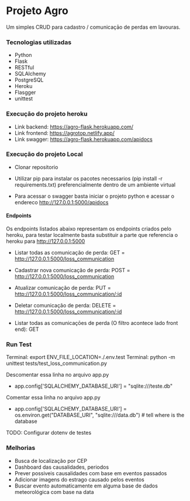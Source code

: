 # Projeto Agro

Um simples CRUD para cadastro / comunicaçāo de perdas em lavouras.

### Tecnologias utilizadas

- Python
- Flask
- RESTful
- SQLAlchemy
- PostgreSQL
- Heroku
- Flasgger
- unittest

### Execução do projeto heroku

- Link backend: https://agro-flask.herokuapp.com/
- Link frontend: https://agrotop.netlify.app/
- Link swagger: https://agro-flask.herokuapp.com/apidocs

### Execução do projeto Local

- Clonar repositorio
- Utilizar pip para instalar os pacotes necessarios (pip install -r requirements.txt) preferencialmente
  dentro de um ambiente virtual

- Para acessar o swagger basta iniciar o projeto python e acessar o endereco http://127.0.0.1:5000/apidocs

#### Endpoints

Os endpoints listados abaixo representam os endpoints criados pelo heroku, para testar localmente
basta substituir a parte que referencia o heroku para http://127.0.0.1:5000

- Listar todas as comunicação de perda: GET = http://127.0.0.1:5000/loss_communication
- Cadastrar nova comunicação de perda: POST = http://127.0.0.1:5000/loss_communication
- Atualizar comunicação de perda: PUT = http://127.0.0.1:5000/loss_communication/:id
- Deletar comunicação de perda: DELETE = http://127.0.0.1:5000/loss_communication/:id

- Listar todas as comunicaçōes de perda (O filtro acontece lado front end): GET

### Run Test

Terminal: export ENV_FILE_LOCATION=./.env.test
Terminal: python -m unittest tests/test_loss_communication.py

Descomentar essa linha no arquivo app.py

- app.config['SQLALCHEMY_DATABASE_URI'] = "sqlite:///teste.db"

Comentar essa linha no arquivo app.py

- app.config['SQLALCHEMY_DATABASE_URI'] = os.environ.get("DATABASE_URI", "sqlite:///data.db") # tell where is the database

TODO: Configurar dotenv de testes

### Melhorias

- Busca de localização por CEP
- Dashboard das causalidades, periodos
- Prever possiveis causalidades com base em eventos passados
- Adicionar imagens do estrago causado pelos eventos
- Buscar evento automaticamente em alguma base de dados meteorológica com base na data
